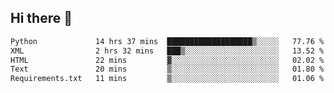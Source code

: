 ## Hi there 👋

<!--
**alihaqberdi/alihaqberdi** is a ✨ _special_ ✨ repository because its `README.md` (this file) appears on your GitHub profile.

Here are some ideas to get you started:

- 🔭 I’m currently working on ...
- 🌱 I’m currently learning ...
- 👯 I’m looking to collaborate on ...
- 🤔 I’m looking for help with ...
- 💬 Ask me about ...
- 📫 How to reach me: ...
- 😄 Pronouns: ...
- ⚡ Fun fact: ...
-->

<!--START_SECTION:waka-->

```txt
Python             14 hrs 37 mins  ███████████████████▒░░░░░   77.76 %
XML                2 hrs 32 mins   ███▒░░░░░░░░░░░░░░░░░░░░░   13.52 %
HTML               22 mins         ▓░░░░░░░░░░░░░░░░░░░░░░░░   02.02 %
Text               20 mins         ▒░░░░░░░░░░░░░░░░░░░░░░░░   01.80 %
Requirements.txt   11 mins         ▒░░░░░░░░░░░░░░░░░░░░░░░░   01.06 %
```

<!--END_SECTION:waka-->
